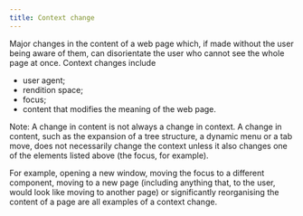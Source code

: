 ```yaml
---
title: Context change
---
```


Major changes in the content of a web page which, if made without the user being aware of them, can disorientate the user who cannot see the whole page at once. Context changes include

- user agent;
- rendition space;
- focus;
- content that modifies the meaning of the web page.

Note: A change in content is not always a change in context. A change in content, such as the expansion of a tree structure, a dynamic menu or a tab move, does not necessarily change the context unless it also changes one of the elements listed above (the focus, for example).

For example, opening a new window, moving the focus to a different component, moving to a new page (including anything that, to the user, would look like moving to another page) or significantly reorganising the content of a page are all examples of a context change.
